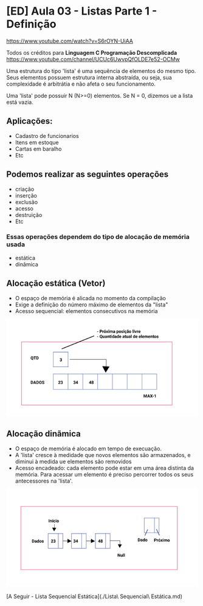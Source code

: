 # [ED] Aula 03 - Listas Parte 1 - Definição
https://www.youtube.com/watch?v=S6rOYN-UiAA

Todos os créditos para **Linguagem C Programação Descomplicada**
https://www.youtube.com/channel/UCUc6UwvpQfOLDE7e52-OCMw

Uma estrutura do tipo 'lista' é uma sequẽncia de elementos do mesmo tipo. Seus elementos possuem estrutura interna abstraída, ou seja, sua complexidade é arbitrátia e não afeta o seu funcionamento.

       
Uma 'lista' pode possuir N (N>=0) elementos.
Se N = 0, dizemos ue a lista está vazia.

## Aplicações:
- Cadastro de funcionarios
- Itens em estoque
- Cartas em baralho
- Etc

## Podemos realizar as seguintes operações
- criação
- inserção
- exclusão
- acesso
- destruição
- Etc

### Essas operações dependem do tipo de alocação de memória usada
- estática
- dinâmica

## Alocação estática (Vetor)
- O espaço de memória é alicada no momento da compilação
- Exige a definição do número máximo de elementos da "lista"
- Acesso sequencial: elementos consecutivos na memória

![listas](../images/listas-001.png)

## Alocação dinãmica
- O espaço de memória é alocado em tempo de execuação.
- A 'lista' cresce à medidade que novos elementos são armazenados, e diminui à medida ue elementos são removidos
- Acesso encadeado: cada elemento pode estar em uma área distinta da memória. Para acessar um elemento é preciso percorrer todos os seus antecessores na 'lista'.

![listas](../images/listas-002.png)

[A Seguir - Lista Sequencial Estática](./Lista\ Sequencial\ Estática.md)